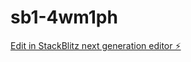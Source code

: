 # sb1-4wm1ph

[Edit in StackBlitz next generation editor ⚡️](https://stackblitz.com/~/github.com/Hucode59/sb1-4wm1ph)